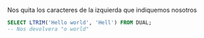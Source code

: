 Nos quita los caracteres de la izquierda que indiquemos nosotros

```sql
SELECT LTRIM('Hello world', 'Hell') FROM DUAL;
-- Nos devolvera "o world"
```